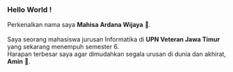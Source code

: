 ### Hello World !
Perkenalkan nama saya **Mahisa Ardana Wijaya** :wave:.<br>\
Saya seorang mahasiswa jurusan Informatika di **UPN Veteran Jawa Timur** yang sekarang menempuh semester 6.\
Harapan terbesar saya agar dimudahkan segala urusan di dunia dan akhirat, **Amin** :palms_up_together:.

<!--
**mahisaard/mahisaard** is a ✨ _special_ ✨ repository because its `README.md` (this file) appears on your GitHub profile.

Here are some ideas to get you started:

- 🔭 I’m currently working on ...
- 🌱 I’m currently learning ...
- 👯 I’m looking to collaborate on ...
- 🤔 I’m looking for help with ...
- 💬 Ask me about ...
- 📫 How to reach me: ...
- 😄 Pronouns: ...
- ⚡ Fun fact: ...
-->
